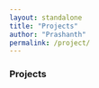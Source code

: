 ```yaml
---
layout: standalone 
title: "Projects"
author: "Prashanth"
permalink: /project/
---
```


### Projects


